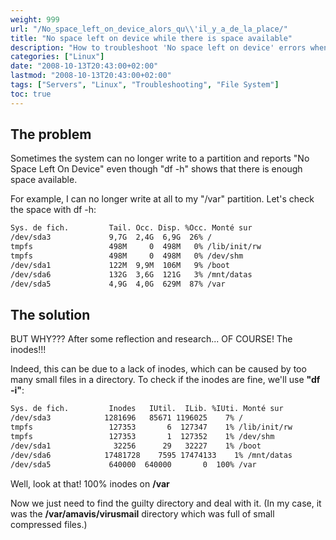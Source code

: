 ```yaml
---
weight: 999
url: "/No_space_left_on_device_alors_qu\\'il_y_a_de_la_place/"
title: "No space left on device while there is space available"
description: "How to troubleshoot 'No space left on device' errors when disk space seems available by checking inode usage."
categories: ["Linux"]
date: "2008-10-13T20:43:00+02:00"
lastmod: "2008-10-13T20:43:00+02:00"
tags: ["Servers", "Linux", "Troubleshooting", "File System"]
toc: true
---
```


## The problem

Sometimes the system can no longer write to a partition and reports "No Space Left On Device" even though "df -h" shows that there is enough space available.

For example, I can no longer write at all to my "/var" partition. Let's check the space with df -h:

```bash
Sys. de fich.         Tail. Occ. Disp. %Occ. Monté sur
/dev/sda3             9,7G  2,4G  6,9G  26% /
tmpfs                 498M     0  498M   0% /lib/init/rw
tmpfs                 498M     0  498M   0% /dev/shm
/dev/sda1             122M  9,9M  106M   9% /boot
/dev/sda6             132G  3,6G  121G   3% /mnt/datas
/dev/sda5             4,9G  4,0G  629M  87% /var
```

## The solution

BUT WHY??? After some reflection and research... OF COURSE! The inodes!!!

Indeed, this can be due to a lack of inodes, which can be caused by too many small files in a directory. To check if the inodes are fine, we'll use **"df -i"**:

```bash
Sys. de fich.         Inodes   IUtil.  ILib. %IUti. Monté sur
/dev/sda3            1281696   85671 1196025    7% /
tmpfs                 127353       6  127347    1% /lib/init/rw
tmpfs                 127353       1  127352    1% /dev/shm
/dev/sda1              32256      29   32227    1% /boot
/dev/sda6            17481728    7595 17474133    1% /mnt/datas
/dev/sda5             640000  640000       0  100% /var
```

Well, look at that! 100% inodes on **/var**

Now we just need to find the guilty directory and deal with it. (In my case, it was the **/var/amavis/virusmail** directory which was full of small compressed files.)
